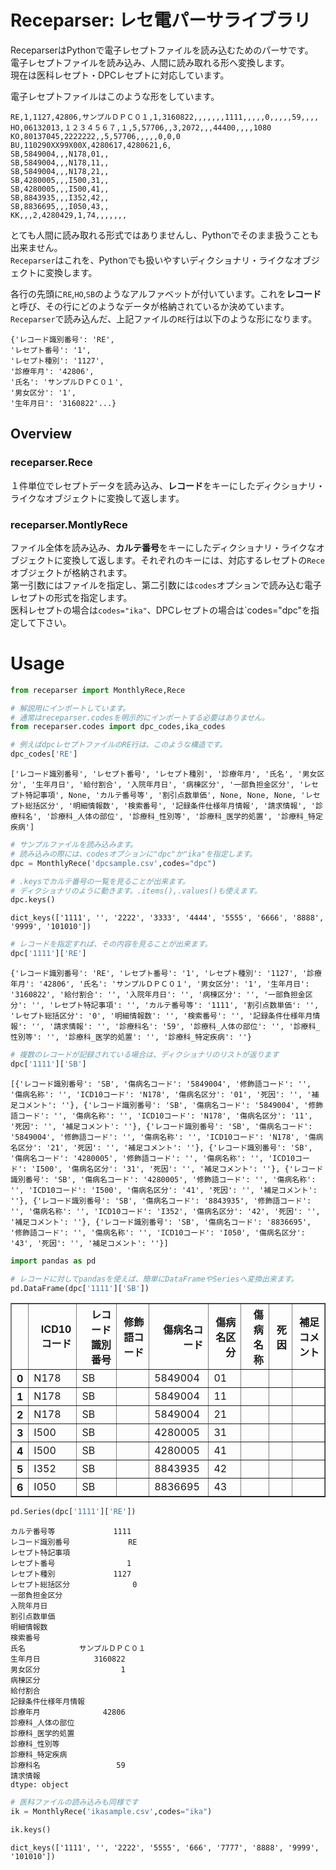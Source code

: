 
# Receparser: レセ電パーサライブラリ

ReceparserはPythonで電子レセプトファイルを読み込むためのパーサです。  
電子レセプトファイルを読み込み、人間に読み取れる形へ変換します。  
現在は医科レセプト・DPCレセプトに対応しています。

電子レセプトファイルはこのような形をしています。

```
RE,1,1127,42806,サンプルＤＰＣ０１,1,3160822,,,,,,,1111,,,,,0,,,,,59,,,,
HO,06132013,１２３４５６７,１,5,57706,,3,2072,,,44400,,,,1080
KO,80137045,2222222,,5,57706,,,,,0,0,0
BU,110290XX99X00X,4280617,4280621,6,
SB,5849004,,,N178,01,,
SB,5849004,,,N178,11,,
SB,5849004,,,N178,21,,
SB,4280005,,,I500,31,,
SB,4280005,,,I500,41,,
SB,8843935,,,I352,42,,
SB,8836695,,,I050,43,,
KK,,,2,4280429,1,74,,,,,,,
```

とても人間に読み取れる形式ではありませんし、Pythonでそのまま扱うことも出来ません。  
`Receparser`はこれを、Pythonでも扱いやすいディクショナリ・ライクなオブジェクトに変換します。

各行の先頭に`RE`,`HO`,`SB`のようなアルファベットが付いています。これを**レコード**と呼び、その行にどのようなデータが格納されているか決めています。  
`Receparser`で読み込んだ、上記ファイルの`RE`行は以下のような形になります。

```
{'レコード識別番号': 'RE', 
'レセプト番号': '1', 
'レセプト種別': '1127',
'診療年月': '42806', 
'氏名': 'サンプルＤＰＣ０１', 
'男女区分': '1',
'生年月日': '3160822'...}
```

## Overview

### receparser.Rece
１件単位でレセプトデータを読み込み、**レコード**をキーにしたディクショナリ・ライクなオブジェクトに変換して返します。

### receparser.MontlyRece
ファイル全体を読み込み、**カルテ番号**をキーにしたディクショナリ・ライクなオブジェクトに変換して返します。それぞれのキーには、対応するレセプトの`Rece`オブジェクトが格納されます。  
第一引数にはファイルを指定し、第二引数には`codes`オプションで読み込む電子レセプトの形式を指定します。  
医科レセプトの場合は`codes="ika"`、DPCレセプトの場合は`codes="dpc"を指定して下さい。


# Usage


```python
from receparser import MonthlyRece,Rece
```


```python
# 解説用にインポートしています。
# 通常はreceparser.codesを明示的にインポートする必要はありません。
from receparser.codes import dpc_codes,ika_codes
```


```python
# 例えばdpcレセプトファイルのRE行は、このような構造です。
dpc_codes['RE']
```




    ['レコード識別番号', 'レセプト番号', 'レセプト種別', '診療年月', '氏名', '男女区分', '生年月日', '給付割合', '入院年月日', '病棟区分', '一部負担金区分', 'レセプト特記事項', None, 'カルテ番号等', '割引点数単価', None, None, None, 'レセプト総括区分', '明細情報数', '検索番号', '記録条件仕様年月情報', '請求情報', '診療科名', '診療科_人体の部位', '診療科_性別等', '診療科_医学的処置', '診療科_特定疾病']




```python
# サンプルファイルを読み込みます。
# 読み込みの際には、codesオプションに"dpc"か"ika"を指定します。
dpc = MonthlyRece('dpcsample.csv',codes="dpc")
```


```python
# .keysでカルテ番号の一覧を見ることが出来ます。
# ディクショナリのように動きます。.items(),.values()も使えます。
dpc.keys()
```




    dict_keys(['1111', '', '2222', '3333', '4444', '5555', '6666', '8888', '9999', '101010'])




```python
# レコードを指定すれば、その内容を見ることが出来ます。
dpc['1111']['RE']
```




    {'レコード識別番号': 'RE', 'レセプト番号': '1', 'レセプト種別': '1127', '診療年月': '42806', '氏名': 'サンプルＤＰＣ０１', '男女区分': '1', '生年月日': '3160822', '給付割合': '', '入院年月日': '', '病棟区分': '', '一部負担金区分': '', 'レセプト特記事項': '', 'カルテ番号等': '1111', '割引点数単価': '', 'レセプト総括区分': '0', '明細情報数': '', '検索番号': '', '記録条件仕様年月情報': '', '請求情報': '', '診療科名': '59', '診療科_人体の部位': '', '診療科_性別等': '', '診療科_医学的処置': '', '診療科_特定疾病': ''}




```python
# 複数のレコードが記録されている場合は、ディクショナリのリストが返ります
dpc['1111']['SB']
```




    [{'レコード識別番号': 'SB', '傷病名コード': '5849004', '修飾語コード': '', '傷病名称': '', 'ICD10コード': 'N178', '傷病名区分': '01', '死因': '', '補足コメント': ''}, {'レコード識別番号': 'SB', '傷病名コード': '5849004', '修飾語コード': '', '傷病名称': '', 'ICD10コード': 'N178', '傷病名区分': '11', '死因': '', '補足コメント': ''}, {'レコード識別番号': 'SB', '傷病名コード': '5849004', '修飾語コード': '', '傷病名称': '', 'ICD10コード': 'N178', '傷病名区分': '21', '死因': '', '補足コメント': ''}, {'レコード識別番号': 'SB', '傷病名コード': '4280005', '修飾語コード': '', '傷病名称': '', 'ICD10コード': 'I500', '傷病名区分': '31', '死因': '', '補足コメント': ''}, {'レコード識別番号': 'SB', '傷病名コード': '4280005', '修飾語コード': '', '傷病名称': '', 'ICD10コード': 'I500', '傷病名区分': '41', '死因': '', '補足コメント': ''}, {'レコード識別番号': 'SB', '傷病名コード': '8843935', '修飾語コード': '', '傷病名称': '', 'ICD10コード': 'I352', '傷病名区分': '42', '死因': '', '補足コメント': ''}, {'レコード識別番号': 'SB', '傷病名コード': '8836695', '修飾語コード': '', '傷病名称': '', 'ICD10コード': 'I050', '傷病名区分': '43', '死因': '', '補足コメント': ''}]




```python
import pandas as pd
```


```python
# レコードに対してpandasを使えば、簡単にDataFrameやSeriesへ変換出来ます。
pd.DataFrame(dpc['1111']['SB'])
```




<div>
<style>
    .dataframe thead tr:only-child th {
        text-align: right;
    }

    .dataframe thead th {
        text-align: left;
    }

    .dataframe tbody tr th {
        vertical-align: top;
    }
</style>
<table border="1" class="dataframe">
  <thead>
    <tr style="text-align: right;">
      <th></th>
      <th>ICD10コード</th>
      <th>レコード識別番号</th>
      <th>修飾語コード</th>
      <th>傷病名コード</th>
      <th>傷病名区分</th>
      <th>傷病名称</th>
      <th>死因</th>
      <th>補足コメント</th>
    </tr>
  </thead>
  <tbody>
    <tr>
      <th>0</th>
      <td>N178</td>
      <td>SB</td>
      <td></td>
      <td>5849004</td>
      <td>01</td>
      <td></td>
      <td></td>
      <td></td>
    </tr>
    <tr>
      <th>1</th>
      <td>N178</td>
      <td>SB</td>
      <td></td>
      <td>5849004</td>
      <td>11</td>
      <td></td>
      <td></td>
      <td></td>
    </tr>
    <tr>
      <th>2</th>
      <td>N178</td>
      <td>SB</td>
      <td></td>
      <td>5849004</td>
      <td>21</td>
      <td></td>
      <td></td>
      <td></td>
    </tr>
    <tr>
      <th>3</th>
      <td>I500</td>
      <td>SB</td>
      <td></td>
      <td>4280005</td>
      <td>31</td>
      <td></td>
      <td></td>
      <td></td>
    </tr>
    <tr>
      <th>4</th>
      <td>I500</td>
      <td>SB</td>
      <td></td>
      <td>4280005</td>
      <td>41</td>
      <td></td>
      <td></td>
      <td></td>
    </tr>
    <tr>
      <th>5</th>
      <td>I352</td>
      <td>SB</td>
      <td></td>
      <td>8843935</td>
      <td>42</td>
      <td></td>
      <td></td>
      <td></td>
    </tr>
    <tr>
      <th>6</th>
      <td>I050</td>
      <td>SB</td>
      <td></td>
      <td>8836695</td>
      <td>43</td>
      <td></td>
      <td></td>
      <td></td>
    </tr>
  </tbody>
</table>
</div>




```python
pd.Series(dpc['1111']['RE'])
```




    カルテ番号等             1111
    レコード識別番号             RE
    レセプト特記事項               
    レセプト番号                1
    レセプト種別             1127
    レセプト総括区分              0
    一部負担金区分                
    入院年月日                  
    割引点数単価                 
    明細情報数                  
    検索番号                   
    氏名            サンプルＤＰＣ０１
    生年月日            3160822
    男女区分                  1
    病棟区分                   
    給付割合                   
    記録条件仕様年月情報             
    診療年月              42806
    診療科_人体の部位              
    診療科_医学的処置              
    診療科_性別等                
    診療科_特定疾病               
    診療科名                 59
    請求情報                   
    dtype: object




```python
# 医科ファイルの読み込みも同様です
ik = MonthlyRece('ikasample.csv',codes="ika")
```


```python
ik.keys()
```




    dict_keys(['1111', '', '2222', '5555', '666', '7777', '8888', '9999', '101010'])


